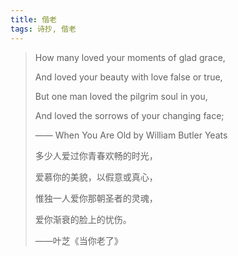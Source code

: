 ```yaml
---
title: 偕老
tags: 诗抄, 偕老
---
```


> How many loved your moments of glad grace,
> 
> And loved your beauty with love false or true,
> 
> But one man loved the pilgrim soul in you,
> 
> And loved the sorrows of your changing face;
> 
> —— When You Are Old by William Butler Yeats
> 
> 多少人爱过你青春欢畅的时光，
> 
> 爱慕你的美貌，以假意或真心，
> 
> 惟独一人爱你那朝圣者的灵魂，
> 
> 爱你渐衰的脸上的忧伤。
> 
> ——叶芝《当你老了》